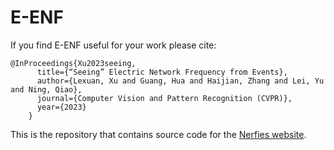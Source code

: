 # E-ENF

If you find E-ENF useful for your work please cite:
```
@InProceedings{Xu2023seeing,
      title={“Seeing” Electric Network Frequency from Events},
      author={Lexuan, Xu and Guang, Hua and Haijian, Zhang and Lei, Yu and Ning, Qiao},
      journal={Computer Vision and Pattern Recognition (CVPR)},
      year={2023}
    }
```

This is the repository that contains source code for the [Nerfies website](https://nerfies.github.io).
